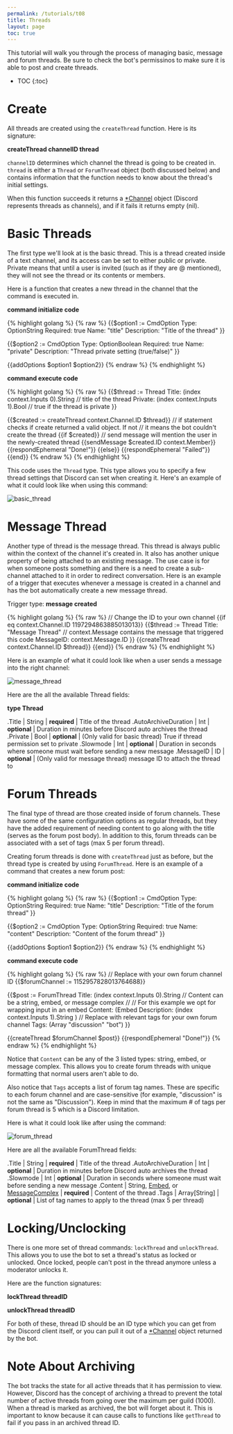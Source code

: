 ```yaml
---
permalink: /tutorials/t08
title: Threads
layout: page
toc: true
---
```


This tutorial will walk you through the process of managing basic, message and forum threads. Be sure to check the bot's permissinos to make sure it is able to post and create threads.

* TOC
{:toc}

# Create

All threads are created using the `createThread` function. Here is its signature:

**createThread channelID thread**

`channelID` determines which channel the thread is going to be created in. `thread` is either a `Thread` or `ForumThread` object (both discussed below) and contains information that the function needs to know about the thread's initial settings.

When this function succeeds it returns a [*Channel](/peaches-bot.docs/docs#contextchannel) object (Discord represents threads as channels), and if it fails it returns empty (nil).

# Basic Threads

The first type we'll look at is the basic thread. This is a thread created inside of a text channel, and its access can be set to either public or private. Private means that until a user is invited (such as if they are @ mentioned), they will not see the thread or its contents or members.

Here is a function that creates a new thread in the channel that the command is executed in.

**command initialize code**

{% highlight golang %}
{% raw %}
{{$option1 := CmdOption
    Type: OptionString 
    Required: true
    Name: "title" 
    Description: "Title of the thread"
}}

{{$option2 := CmdOption
    Type: OptionBoolean
    Required: true
    Name: "private"
    Description: "Thread private setting (true/false)"
}}

{{addOptions $option1 $option2}}
{% endraw %}
{% endhighlight %}

**command execute code**

{% highlight golang %}
{% raw %}
{{$thread := Thread
    Title: (index context.Inputs 0).String // title of the thread
    Private: (index context.Inputs 1).Bool // true if the thread is private
}}

{{$created := createThread context.Channel.ID $thread}}
// if statement checks if create returned a valid object. If not
// it means the bot couldn't create the thread
{{if $created}}
    // send message will mention the user in the newly-created thread
    {{sendMessage $created.ID context.Member}}
    {{respondEphemeral "Done!"}}
{{else}}
    {{respondEphemeral "Failed"}}
{{end}}
{% endraw %}
{% endhighlight %}

This code uses the `Thread` type. This type allows you to specify a few thread settings that Discord can set when creating it. Here's an example of what it could look like when using this command:

![basic_thread](/peaches-bot.docs/assets/t08/basic_thread.png)

# Message Thread

Another type of thread is the message thread. This thread is always public within the context of the channel it's created in. It also has another unique property of being attached to an existing message. The use case is for when someone posts something and there is a need to create a sub-channel attached to it in order to redirect conversation. Here is an example of a trigger that executes whenever a message is created in a channel and has the bot automatically create a new message thread.

Trigger type: **message created**

{% highlight golang %}
{% raw %}
// Change the ID to your own channel
{{if eq context.Channel.ID 1197294863885013013}}
    {{$thread := Thread
        Title: "Message Thread"
        // context.Message contains the message that triggered this code
        MessageID: context.Message.ID
    }}
    {{createThread context.Channel.ID $thread}}
{{end}}
{% endraw %}
{% endhighlight %}

Here is an example of what it could look like when a user sends a message into the right channel:

![message_thread](/peaches-bot.docs/assets/t08/message_thread.png)

Here are the all the available Thread fields:

**type Thread**

.Title | String | **required** | Title of the thread
.AutoArchiveDuration | Int | **optional** | Duration in minutes before Discord auto archives the thread
.Private | Bool | **optional** | (Only valid for basic thread) True if thread permission set to private
.Slowmode | Int | **optional** | Duration in seconds where someone must wait before sending a new message
.MessageID | ID | **optional** | (Only valid for message thread) message ID to attach the thread to

# Forum Threads

The final type of thread are those created inside of forum channels. These have some of the same configuration options as regular threads, but they have the added requirement of needing content to go along with the title (serves as the forum post body). In addition to this, forum threads can be associated with a set of tags (max 5 per forum thread).

Creating forum threads is done with `createThread` just as before, but the thread type is created by using `ForumThread`. Here is an example of a command that creates a new forum post:

**command initialize code**

{% highlight golang %}
{% raw %}
{{$option1 := CmdOption
    Type: OptionString 
    Required: true
    Name: "title" 
    Description: "Title of the forum thread"
}}

{{$option2 := CmdOption
    Type: OptionString
    Required: true
    Name: "content"
    Description: "Content of the forum thread"
}}

{{addOptions $option1 $option2}}
{% endraw %}
{% endhighlight %}

**command execute code**

{% highlight golang %}
{% raw %}
// Replace with your own forum channel ID
{{$forumChannel := 1152957828013764688}}

{{$post := ForumThread
    Title: (index context.Inputs 0).String
    // Content can be a string, embed, or message complex
    //
    // For this example we opt for wrapping input in an embed
    Content: (Embed
        Description: (index context.Inputs 1).String
    )
    // Replace with relevant tags for your own forum channel
    Tags: (Array "discussion" "bot")
}}

{{createThread $forumChannel $post}}
{{respondEphemeral "Done!"}}
{% endraw %}
{% endhighlight %}

Notice that `Content` can be any of the 3 listed types: string, embed, or message complex. This allows you to create forum threads with unique formatting that normal users aren't able to do.

Also notice that `Tags` accepts a list of forum tag names. These are specific to each forum channel and are case-sensitive (for example, "discussion" is not the same as "Discussion"). Keep in mind that the maximum # of tags per forum thread is 5 which is a Discord limitation.

Here is what it could look like after using the command:

![forum_thread](/peaches-bot.docs/assets/t08/forum_thread.png)

Here are all the available ForumThread fields:

.Title | String | **required** | Title of the thread
.AutoArchiveDuration | Int | **optional** | Duration in minutes before Discord auto archives the thread
.Slowmode | Int | **optional** | Duration in seconds where someone must wait before sending a new message
.Content | String, [Embed](/peaches-bot.docs/docs#type-embed), or [MessageComplex](/peaches-bot.docs/docs#type-messagecomplex) | **required** | Content of the thread
.Tags | Array[String] | **optional** | List of tag names to apply to the thread (max 5 per thread)

# Locking/Unclocking

There is one more set of thread commands: `lockThread` and `unlockThread`. This allows you to use the bot to set a thread's status as locked or unlocked. Once locked, people can't post in the thread anymore unless a moderator unlocks it.

Here are the function signatures:

**lockThread threadID**

**unlockThread threadID**

For both of these, thread ID should be an ID type which you can get from the Discord client itself, or you can pull it out of a [*Channel](/peaches-bot.docs/docs#contextchannel) object returned by the bot.

# Note About Archiving

The bot tracks the state for all active threads that it has permission to view. However, Discord has the concept of archiving a thread to prevent the total number of active threads from going over the maximum per guild (1000). When a thread is marked as archived, the bot will forget about it. This is important to know because it can cause calls to functions like `getThread` to fail if you pass in an archived thread ID.